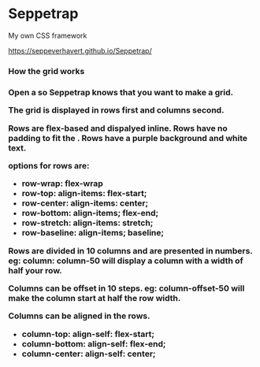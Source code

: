 # Seppetrap
My own CSS framework

https://seppeverhavert.github.io/Seppetrap/

<h3> How the grid works <h3>
  
Open a <container> so Seppetrap knows that you want to make a grid.

The grid is displayed in rows first and columns second.

Rows are flex-based and dispalyed inline.
Rows have no padding to fit the <container>.
Rows have a purple background and white text.
  
options for rows are:
  - row-wrap: flex-wrap
  - row-top: align-items: flex-start;
  - row-center: align-items: center;
  - row-bottom: align-items; flex-end;
  - row-stretch: align-items: stretch;
  - row-baseline: align-items; baseline;
  
  Rows are divided in 10 columns and are presented in numbers.
  eg: column: column-50 will display a column with a width of half your row.
  
  Columns can be offset in 10 steps.
  eg: column-offset-50 will make the column start at half the row width.
  
  Columns can be aligned in the rows.
  - column-top:  align-self: flex-start;
  - column-bottom: align-self: flex-end;
  - column-center: align-self: center;
  

  
